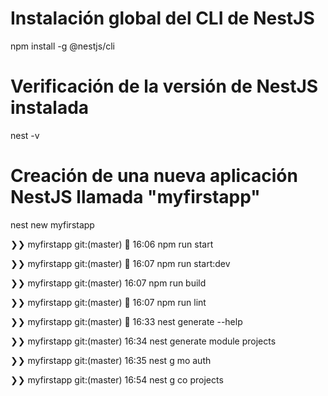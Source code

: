 # Instalación global del CLI de NestJS

npm install -g @nestjs/cli

# Verificación de la versión de NestJS instalada

nest -v

# Creación de una nueva aplicación NestJS llamada "myfirstapp"

nest new myfirstapp

❯❯ myfirstapp git:(master)  16:06 npm run start

❯❯ myfirstapp git:(master)  16:07 npm run start:dev

❯❯ myfirstapp git:(master) 16:07 npm run build

❯❯ myfirstapp git:(master)  16:07 npm run lint

❯❯ myfirstapp git:(master)  16:33 nest generate --help

❯❯ myfirstapp git:(master) 16:34 nest generate module projects

❯❯ myfirstapp git:(master) 16:35 nest g mo auth

❯❯ myfirstapp git:(master) 16:54 nest g co projects
